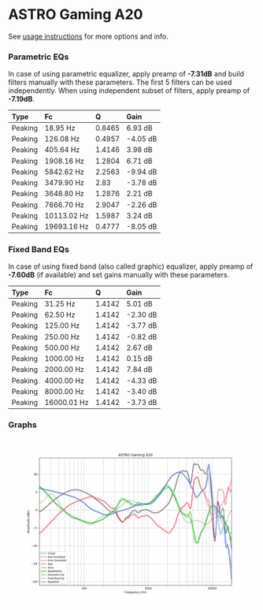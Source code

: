 # ASTRO Gaming A20
See [usage instructions](https://github.com/jaakkopasanen/AutoEq#usage) for more options and info.

### Parametric EQs
In case of using parametric equalizer, apply preamp of **-7.31dB** and build filters manually
with these parameters. The first 5 filters can be used independently.
When using independent subset of filters, apply preamp of **-7.19dB**.

| Type    | Fc          |      Q | Gain     |
|:--------|:------------|:-------|:---------|
| Peaking | 18.95 Hz    | 0.8465 | 6.93 dB  |
| Peaking | 126.08 Hz   | 0.4957 | -4.05 dB |
| Peaking | 405.64 Hz   | 1.4146 | 3.98 dB  |
| Peaking | 1908.16 Hz  | 1.2804 | 6.71 dB  |
| Peaking | 5842.62 Hz  | 2.2563 | -9.94 dB |
| Peaking | 3479.90 Hz  | 2.83   | -3.78 dB |
| Peaking | 3648.80 Hz  | 1.2876 | 2.21 dB  |
| Peaking | 7666.70 Hz  | 2.9047 | -2.26 dB |
| Peaking | 10113.02 Hz | 1.5987 | 3.24 dB  |
| Peaking | 19693.16 Hz | 0.4777 | -8.05 dB |

### Fixed Band EQs
In case of using fixed band (also called graphic) equalizer, apply preamp of **-7.60dB**
(if available) and set gains manually with these parameters.

| Type    | Fc          |      Q | Gain     |
|:--------|:------------|:-------|:---------|
| Peaking | 31.25 Hz    | 1.4142 | 5.01 dB  |
| Peaking | 62.50 Hz    | 1.4142 | -2.30 dB |
| Peaking | 125.00 Hz   | 1.4142 | -3.77 dB |
| Peaking | 250.00 Hz   | 1.4142 | -0.82 dB |
| Peaking | 500.00 Hz   | 1.4142 | 2.67 dB  |
| Peaking | 1000.00 Hz  | 1.4142 | 0.15 dB  |
| Peaking | 2000.00 Hz  | 1.4142 | 7.84 dB  |
| Peaking | 4000.00 Hz  | 1.4142 | -4.33 dB |
| Peaking | 8000.00 Hz  | 1.4142 | -3.40 dB |
| Peaking | 16000.01 Hz | 1.4142 | -3.73 dB |

### Graphs
![](./ASTRO%20Gaming%20A20.png)